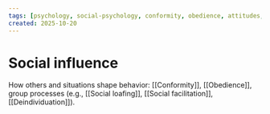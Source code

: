 ```yaml
---
tags: [psychology, social-psychology, conformity, obedience, attitudes, attribution, prejudice, aggression, prosocial]
created: 2025-10-20
---
```

# Social influence

How others and situations shape behavior: [[Conformity]], [[Obedience]], group processes (e.g., [[Social loafing]], [[Social facilitation]], [[Deindividuation]]).
